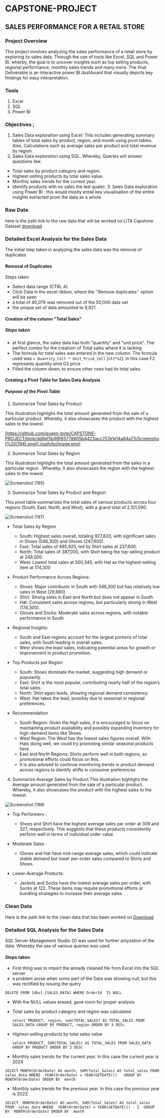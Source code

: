# CAPSTONE-PROJECT

## SALES PERFORMANCE FOR A RETAIL STORE

### Project Overview
This project involves analyzing the sales performance of a retail store by exploring its sales data. Through the use of tools like Excel, SQL and Power BI. wherby, the goal is to uncover insights such as top selling products, regional performance, monthly sales trends and many more. The final Deliverable is an interactive power BI dashboard that visually depicts key findings for easy interpretation.

### Tools
1. Excel
2. SQL
3. Power BI

### Objectives ;
1. Sales Data exploration using Excel: This includes generating summary tables of total sales by product, region, and month using pivot tables. Also, Calculations such as average sales per product and total revenue by region.
2. Sales Data exploration using SQL. Whereby, Queries will answer questions like:
- Total sales by product category and region.
- Highest-selling products by total sales value.
- Monthly sales trends for the current year.
- Identify products with no sales the last quater.
   3.  Sales Data exploration using Power BI : this would mostly entail key visualisation of the entire insights extracted prom the data as a whole.

 ### Raw Data
  here is the path link to the raw data that will be worked on LITA Capstone Dataset
  [download](https://github.com/queen-byte/CAPSTONE-PROJECT/blob/a12c14bd76ce34905a69e55a21a3129444b0d34f/LITA%20Capstone%20Dataset%20(SalesData).csv)

 ### Detailed Excel Analysis for the Sales Data
 The initial step taken in analyzing the sales data was the removal of duplicates
  #### Removal of Duplicates
  Steps taken
 - Select data range (CTRL A)
 - Click Data in the excel ribbon, where the ''Remove duplicates'' option will be seen
 - a total of 40,079 was removed out of the 50,000 data set
 - the unique set of data amounted to 9,921
 #### Creation of the column "Total Sales"
 ##### Steps taken
 - at first glance, the sales data has both "quantity" and "unit price". The perfect combo for the creatiom of Total sales where it is lacking
 - The formula for total sales was entered in the new column. The formula used was `= Quantity_Cell * Unit_Price_Cell` [`=F2*G2`]. in this case F2 represents quantity amd G2 price
 - Filled the column down, to ensure other rows had its total sales.

 #### Creating a Pivot Table for Sales Data Analysis
#####  Purpose of the Pivot Table

1. Summarize Total Sales by Product
 
This illustration highlighs the total amount generated from the sale of a particular product. Whereby, it also showcases the product with the highest sales to the lowest.

[https://github.com/queen-byte/CAPSTONE-PROJECT/blob/dd9ef5b99f65778805b4423acc257e1e14a84a73/Screenshot%20(194).png](./path/to/image.png)


2. Summarize Total Sales by Region
 
This illustration highlighs the total amount generated from the sales in a particular region . Whereby, it also showcases the region with the highest sales to the lowest.

![Screenshot (195)](https://github.com/user-attachments/assets/445bf9a2-2746-4f4c-8656-9ec054f0c2b3)


3. Summarize Total Sales by Product and Region
  
 This pivot table summarizes the total sales of various products across four regions (South, East, North, and West), with a grand total of 2,101,090.

 ![Screenshot (197)](https://github.com/user-attachments/assets/e164c732-7116-444a-9789-ad97c2218980)

 - Total Sales by Region
   * South: Highest sales overall, totaling 927,820, with significant sales in Shoes (546,300) and Gloves (247,600).
   * East: Total sales of 485,925, led by Shirt sales at 237,600.
   * North: Total sales of 387,000, with Shirt being the top-selling product at 248,000.
   * West: Lowest total sales at 300,345, with Hat as the highest-selling item at 174,300

- Product Performance Across Regions:
    - Shoes: Major contributor in South with 546,300 but has relatively low sales in West (29,880).
    - Shirt: Strong sales in East and North but does not appear in South.
    - Hat: Consistent sales across regions, but particularly strong in West (174,300).
    - Gloves and Socks: Moderate sales across regions, with notable performance in South

- Regional Insights: 
   - South and East regions account for the largest portions of total sales, with South leading in overall sales.
   - West shows the least sales, indicating potential areas for growth or improvement in product promotion.

- Top Products per Region
   - South: Shoes dominate the market, suggesting high demand or popularity.
   - East: Shirt is the most popular, contributing nearly half of the region’s total sales.
   - North: Shirt again leads, showing regional demand consistency.
   - West: Hat takes the lead, possibly due to seasonal or regional preferences.

- Recommendation
  - South Region: Given the high sales, it is encouraged to focus on maintaining product availability and possibly expanding inventory for high-demand items like Shoes.
  - West Region: The West has the lowest sales figures overall. With Hats doing well, we could try promoting similar seasonal products here.
  - East and North Regions: Shirts perform well in both regions, so promotional efforts could focus on this.
  - It is also advised to continue monitoring trends in product demand across regions to identify shifts in consumer preferences.


4. Summarize Average Sales by Product
This illustration highlighs the Average amount generated from the sale of a particular product. Whereby, it also showcases the product with the highest sales to the lowest.

![Screenshot (198)](https://github.com/user-attachments/assets/43301a2d-784c-4d25-a01f-cd0b5e93eb0e)

 - Top Performers :
   - Shoes and Shirt have the highest average sales per order at 309 and 327, respectively. This suggests that these products consistently perform well in terms of individual order value.

 - Moderate Sales :
    - Gloves and Hat have mid-range average sales, which could indicate stable demand but lower per-order sales compared to Shirts and Shoes.

 - Lower-Average Products:
    - Jackets and Socks have the lowest average sales per order, with Socks at 122. These items may require promotional efforts or bundling strategies to increase their average sales

### Clean Data
  Here is the path link to the clean data that has been worked on [Download](https://github.com/queen-byte/CAPSTONE-PROJECT/blob/6c720e386d1aa7f28e8b652d01c5050fc75e1d4d/Cleaned%20(SalesData).csv)



 ### Detailed SQL Analysis for the Sales Data
 SQL Server Management Studio 20 was used for further anlyzation of the data. Whereby the use of various queries was used.
 #### Steps taken
 - First thing was to import the already cleaned file from Excel into the SQL server
 - a problem arose when some part of the Data was showing null, but this was rectified by issuing the query
   
  `DELETE
    FROM [dbo].[SALES_DATA]
    WHERE OrderId  IS NULL`
- With the NULL values erased, gave room for proper analysis
- Total sales by product category and region was calculated
  
  `select PRODUCT, region,
   sum(TOTAL_SALES) AS TOTAL_SALES
   FROM SALES_DATA
   GROUP BY PRODUCT, region
   ORDER BY 3 DESc`
- Highest-selling products by total sales value
  
  `select PRODUCT, SUM(TOTAL_SALES) AS TOTAL_SALES
FROM SALES_DATA
GROUP BY PRODUCT
ORDER BY 2 DESC`

-  Monthly sales trends for the current year. In this case the current year is 2024

  `SELECT MONTH(OrderDate) AS month, SUM(Total_Sales) AS total_sales
FROM 
sales_data
WHERE 
    YEAR(OrderDate) = YEAR(GETDATE())  
GROUP BY 
    MONTH(OrderDate)
ORDER BY 
    month`
    
-  Monthly sales trends for the previous year. In this case the previous year is 2023

`SELECT 
 MONTH(OrderDate) AS month,
 SUM(Total_Sales) AS total_sales
FROM 
sales_data
WHERE 
    YEAR(OrderDate) = YEAR(GETDATE()) - 1 
GROUP BY 
    MONTH(OrderDate)
ORDER BY 
    month`




  

  
  
